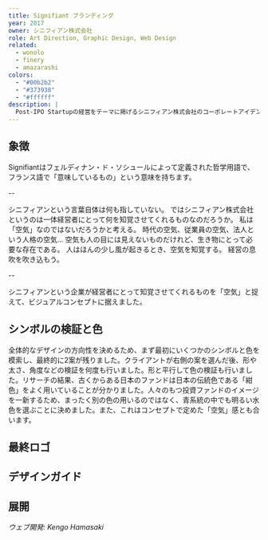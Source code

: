 ```yaml
---
title: Signifiant ブランディング
year: 2017
owner: シニフィアン株式会社
role: Art Direction, Graphic Design, Web Design
related:
  - wonolo
  - finery
  - amazarashi
colors:
  - "#00b2b2"
  - "#373938"
  - "#ffffff"
description: |
  Post-IPO Startupの経営をテーマに掲げるシニフィアン株式会社のコーポレートアイデンティティの策定を行いました。彼らのミッションは経営知とさまざまな経営哲学を伝えることです。ロゴやブランドガイドライン、そして彼らのメディア「Signifiant Style」のロゴとウェブサイトの制作も行いました。
---
```


<work-media name="sketch.jpg" />

## 象徴

<work-media name="symbol.jpg" />

Signifiantはフェルディナン・ド・ソシュールによって定義された哲学用語で、フランス語で「意味しているもの」という意味を持ちます。

--

シニフィアンという言葉自体は何も指していない。
ではシニフィアン株式会社というのは一体経営者にとって何を知覚させてくれるものなのだろうか。
私は「空気」なのではないだろうかと考える。
時代の空気、従業員の空気、法人という人格の空気...
空気も人の目には見えないものだけれど、生き物にとって必要な存在である。
人はほんの少し風が起きるとき、空気を知覚する。
経営の息吹を吹き込もう。

--

シニフィアンという企業が経営者にとって知覚させてくれるものを「空気」と捉えて、ビジュアルコンセプトに据えました。

## シンボルの検証と色

全体的なデザインの方向性を決めるため、まず最初にいくつかのシンボルと色を模索し、最終的に2案が残りました。クライアントが右側の案を選んだ後、形や太さ、角度などの検証を何度も行いました。形と平行して色の検証も行いました。リサーチの結果、古くからある日本のファンドは日本の伝統色である「紺色」をよく用いていることが分かりました。人々のもつ投資ファンドのイメージを一新するため、まったく別の色の用いるのではなく、青系統の中でも明るい水色を選ぶことに決めました。また、これはコンセプトで定めた「空気」感とも合います。

<work-media name="mark_logotype_1.jpg" />
<work-media name="mark_logo.jpg" />
<work-media name="mark_logotype_2.jpg" />
<work-media name="mark_logotype_3.jpg" />

## 最終ロゴ

<work-media name="mark_logotype_4.jpg" />
<work-media name="mark_logotype_5.jpg" />

## デザインガイド

<work-media name="guide.jpg" />

## 展開

<work-media name="namecards.jpg" />
<work-media name="media_desktop.jpg" />
<work-media name="media_mobile.jpg" />

*ウェブ開発: Kengo Hamasaki*
